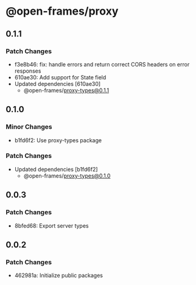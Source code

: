 # @open-frames/proxy

## 0.1.1

### Patch Changes

- f3e8b46: fix: handle errors and return correct CORS headers on error responses
- 610ae30: Add support for State field
- Updated dependencies [610ae30]
  - @open-frames/proxy-types@0.1.1

## 0.1.0

### Minor Changes

- b1fd6f2: Use proxy-types package

### Patch Changes

- Updated dependencies [b1fd6f2]
  - @open-frames/proxy-types@0.1.0

## 0.0.3

### Patch Changes

- 8bfed68: Export server types

## 0.0.2

### Patch Changes

- 462981a: Initialize public packages
